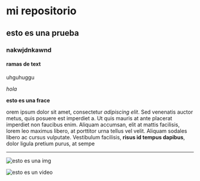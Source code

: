 # mi repositorio
##  esto es una prueba
### nakwjdnkawnd
#### ramas de text

uhguhuggu

*hola*

**esto es una frace**

orem ipsum dolor sit amet, consectetur *adipiscing elit*. Sed venenatis auctor metus, quis posuere est imperdiet a. Ut quis mauris at ante placerat imperdiet non faucibus enim. Aliquam accumsan, elit at mattis facilisis, lorem leo maximus libero, at porttitor urna tellus vel velit. Aliquam sodales libero ac cursus vulputate. Vestibulum facilisis, **risus id tempus dapibus**, dolor ligula pretium purus, at sempe

---

![esto es una img](https://www.coletiva.net/files/e4da3b7fbbce2345d7772b0674a318d5/midia_foto/20170713/92111-maior_google-chrome.jpg)

![esto es un video](https://www.youtube.com/watch?v=wpid0boWIW4)
